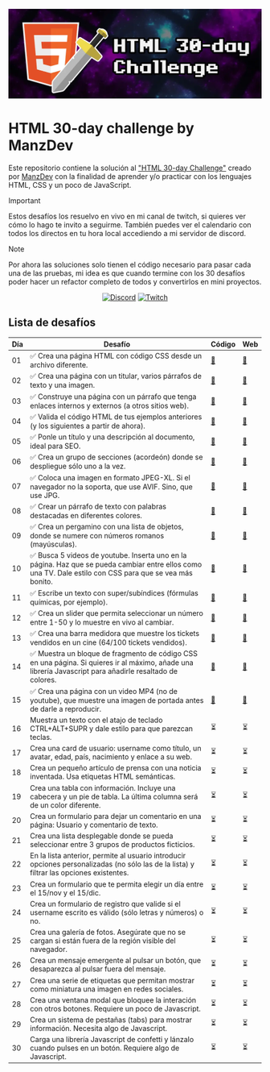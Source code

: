 ![HTML 30-day challenge](./assets/img/HTML-30-day-challenge.webp)


# HTML 30-day challenge by ManzDev

Este repositorio contiene la solución al ["HTML 30-day Challenge"](https://lenguajehtml.com/challenge/) creado por [ManzDev](https://manz.dev) con la finalidad de aprender y/o practicar con los lenguajes HTML, CSS y un poco de JavaScript.

> [!IMPORTANT]
> Estos desafíos los resuelvo en vivo en mi canal de twitch, si quieres ver cómo lo hago te invito a seguirme. También puedes ver el calendario con todos los directos en tu hora local accediendo a mi servidor de discord.

> [!NOTE]
> Por ahora las soluciones solo tienen el código necesario para pasar cada una de las pruebas, mi idea es que cuando termine con los 30 desafíos poder hacer un refactor completo de todos y convertirlos en mini proyectos.

<div align="center">

[![Discord](https://img.shields.io/badge/Discord-5865F2.svg?style=for-the-badge&logo=Discord&logoColor=white)](https://discord.gg/AFrzAEYA85)
[![Twitch](https://img.shields.io/badge/Twitch-9146FF.svg?style=for-the-badge&logo=Twitch&logoColor=white)](https://twitch.tv/odracirdev)

</div>

## Lista de desafíos

| Día | Desafío | Código | Web |
|-----|---------|--------|-----|
|01| ✅ Crea una página HTML con código CSS desde un archivo diferente. | [📄](./01/) | [🔗](https://odracirdev.github.io/challengeHTML/01/index.html) |
|02| ✅ Crea una página con un titular, varios párrafos de texto y una imagen. | [📄](./02/) | [🔗](https://odracirdev.github.io/challengeHTML/02/index.html) |
|03| ✅ Construye una página con un párrafo que tenga enlaces internos y externos (a otros sitios web). | [📄](./03/) | [🔗](https://odracirdev.github.io/challengeHTML/03/index.html) |
|04| ✅ Valida el código HTML de tus ejemplos anteriores (y los siguientes a partir de ahora). | [📄](./04/) | [🔗](https://odracirdev.github.io/challengeHTML/04/index.html) |
|05| ✅ Ponle un título y una descripción al documento, ideal para SEO. | [📄](./05/) | [🔗](https://odracirdev.github.io/challengeHTML/05/index.html) |
|06| ✅ Crea un grupo de secciones (acordeón) donde se despliegue sólo uno a la vez. | [📄](./06/) | [🔗](https://odracirdev.github.io/challengeHTML/06/index.html) |
|07| ✅ Coloca una imagen en formato JPEG-XL. Si el navegador no la soporta, que use AVIF. Sino, que use JPG. | [📄](./07/) | [🔗](https://odracirdev.github.io/challengeHTML/07/index.html) |
|08| ✅ Crear un párrafo de texto con palabras destacadas en diferentes colores. | [📄](./08/) | [🔗](https://odracirdev.github.io/challengeHTML/08/index.html) |
|09| ✅ Crea un pergamino con una lista de objetos, donde se numere con números romanos (mayúsculas). | [📄](./09/) | [🔗](https://odracirdev.github.io/challengeHTML/09/index.html) |
|10| ✅ Busca 5 videos de youtube. Inserta uno en la página. Haz que se pueda cambiar entre ellos como una TV. Dale estilo con CSS para que se vea más bonito. | [📄](./10/) | [🔗](https://odracirdev.github.io/challengeHTML/10/index.html) |
|11| ✅ Escribe un texto con super/subíndices (fórmulas químicas, por ejemplo). | [📄](./11/) | [🔗](https://odracirdev.github.io/challengeHTML/11/index.html) |
|12| ✅ Crea un slider que permita seleccionar un número entre 1-50 y lo muestre en vivo al cambiar. | [📄](./12/) | [🔗](https://odracirdev.github.io/challengeHTML/12/index.html) |
|13| ✅ Crea una barra medidora que muestre los tickets vendidos en un cine (64/100 tickets vendidos). | [📄](./13/) | [🔗](https://odracirdev.github.io/challengeHTML/13/index.html) |
|14| ✅ Muestra un bloque de fragmento de código CSS en una página. Si quieres ir al máximo, añade una librería Javascript para añadirle resaltado de colores. | [📄](./14/) | [🔗](https://odracirdev.github.io/challengeHTML/14/index.html) |
|15| ✅ Crea una página con un video MP4 (no de youtube), que muestre una imagen de portada antes de darle a reproducir. | [📄](./15/) | [🔗](https://odracirdev.github.io/challengeHTML/15/index.html) |
|16| Muestra un texto con el atajo de teclado CTRL+ALT+SUPR y dale estilo para que parezcan teclas. | ⏳ | ⏳ |
|17| Crea una card de usuario: username como título, un avatar, edad, país, nacimiento y enlace a su web. | ⏳ | ⏳ |
|18| Crea un pequeño artículo de prensa con una noticia inventada. Usa etiquetas HTML semánticas. | ⏳ | ⏳ |
|19| Crea una tabla con información. Incluye una cabecera y un pie de tabla. La última columna será de un color diferente. | ⏳ | ⏳ |
|20| Crea un formulario para dejar un comentario en una página: Usuario y comentario de texto. | ⏳ | ⏳ |
|21| Crea una lista desplegable donde se pueda seleccionar entre 3 grupos de productos ficticios. | ⏳ | ⏳ |
|22| En la lista anterior, permite al usuario introducir opciones personalizadas (no sólo las de la lista) y filtrar las opciones existentes. | ⏳ | ⏳ |
|23| Crea un formulario que te permita elegir un día entre el 15/nov y el 15/dic. | ⏳ | ⏳ |
|24| Crea un formulario de registro que valide si el username escrito es válido (sólo letras y números) o no. | ⏳ | ⏳ |
|25| Crea una galería de fotos. Asegúrate que no se cargan si están fuera de la región visible del navegador. | ⏳ | ⏳ |
|26| Crea un mensaje emergente al pulsar un botón, que desaparezca al pulsar fuera del mensaje. | ⏳ | ⏳ |
|27| Crea una serie de etiquetas que permitan mostrar como miniatura una imagen en redes sociales. | ⏳ | ⏳ |
|28| Crea una ventana modal que bloquee la interación con otros botones. Requiere un poco de Javascript. | ⏳ | ⏳ |
|29| Crea un sistema de pestañas (tabs) para mostrar información. Necesita algo de Javascript. | ⏳ | ⏳ |
|30| Carga una librería Javascript de confetti y lánzalo cuando pulses en un botón. Requiere algo de Javascript. | ⏳ | ⏳ |
